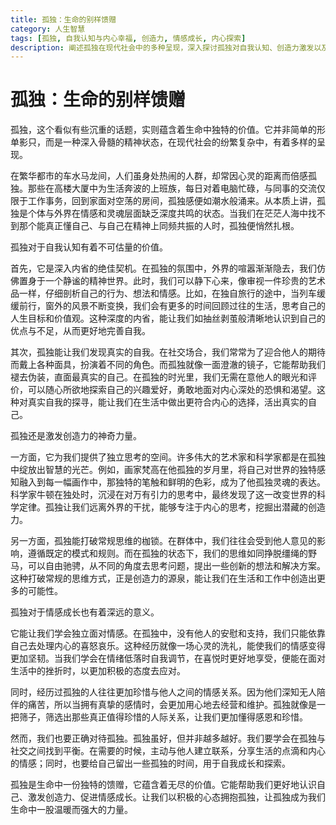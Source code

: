 ```yaml
---
title: 孤独：生命的别样馈赠
category: 人生智慧
tags: [孤独, 自我认知与内心幸福, 创造力, 情感成长, 内心探索]
description: 阐述孤独在现代社会中的多种呈现，深入探讨孤独对自我认知、创造力激发以及情感成长的积极意义，同时强调要正确对待孤独，在孤独与社交间找到平衡。
---
```

# 孤独：生命的别样馈赠
孤独，这个看似有些沉重的话题，实则蕴含着生命中独特的价值。它并非简单的形单影只，而是一种深入骨髓的精神状态，在现代社会的纷繁复杂中，有着多样的呈现。

在繁华都市的车水马龙间，人们虽身处热闹的人群，却常因心灵的距离而倍感孤独。那些在高楼大厦中为生活奔波的上班族，每日对着电脑忙碌，与同事的交流仅限于工作事务，回到家面对空荡的房间，孤独感便如潮水般涌来。从本质上讲，孤独是个体与外界在情感和灵魂层面缺乏深度共鸣的状态。当我们在茫茫人海中找不到那个能真正懂自己、与自己在精神上同频共振的人时，孤独便悄然扎根。

孤独对于自我认知有着不可估量的价值。

首先，它是深入内省的绝佳契机。在孤独的氛围中，外界的喧嚣渐渐隐去，我们仿佛置身于一个静谧的精神世界。此时，我们可以静下心来，像审视一件珍贵的艺术品一样，仔细剖析自己的行为、想法和情感。比如，在独自旅行的途中，当列车缓缓前行，窗外的风景不断变换，我们会有更多的时间回顾过往的生活，思考自己的人生目标和价值观。这种深度的内省，能让我们如抽丝剥茧般清晰地认识到自己的优点与不足，从而更好地完善自我。

其次，孤独能让我们发现真实的自我。在社交场合，我们常常为了迎合他人的期待而戴上各种面具，扮演着不同的角色。而孤独就像一面澄澈的镜子，它能帮助我们褪去伪装，直面最真实的自己。在孤独的时光里，我们无需在意他人的眼光和评价，可以随心所欲地探索自己的兴趣爱好，勇敢地面对内心深处的恐惧和渴望。这种对真实自我的探寻，能让我们在生活中做出更符合内心的选择，活出真实的自己。

孤独还是激发创造力的神奇力量。

一方面，它为我们提供了独立思考的空间。许多伟大的艺术家和科学家都是在孤独中绽放出智慧的光芒。例如，画家梵高在他孤独的岁月里，将自己对世界的独特感知融入到每一幅画作中，那独特的笔触和鲜明的色彩，成为了他孤独灵魂的表达。科学家牛顿在独处时，沉浸在对万有引力的思考中，最终发现了这一改变世界的科学定律。孤独让我们远离外界的干扰，能够专注于内心的思考，挖掘出潜藏的创造力。

另一方面，孤独能打破常规思维的枷锁。在群体中，我们往往会受到他人意见的影响，遵循既定的模式和规则。而在孤独的状态下，我们的思维如同挣脱缰绳的野马，可以自由驰骋，从不同的角度去思考问题，提出一些创新的想法和解决方案。这种打破常规的思维方式，正是创造力的源泉，能让我们在生活和工作中创造出更多的可能性。

孤独对于情感成长也有着深远的意义。

它能让我们学会独立面对情感。在孤独中，没有他人的安慰和支持，我们只能依靠自己去处理内心的喜怒哀乐。这种经历就像一场心灵的洗礼，能使我们的情感变得更加坚韧。当我们学会在情绪低落时自我调节，在喜悦时更好地享受，便能在面对生活中的挫折时，以更加积极的态度去应对。

同时，经历过孤独的人往往更加珍惜与他人之间的情感关系。因为他们深知无人陪伴的痛苦，所以当拥有真挚的感情时，会更加用心地去经营和维护。孤独就像是一把筛子，筛选出那些真正值得珍惜的人际关系，让我们更加懂得感恩和珍惜。

然而，我们也要正确对待孤独。孤独虽好，但并非越多越好。我们要学会在孤独与社交之间找到平衡。在需要的时候，主动与他人建立联系，分享生活的点滴和内心的情感；同时，也要给自己留出一些孤独的时间，用于自我成长和探索。

孤独是生命中一份独特的馈赠，它蕴含着无尽的价值。它能帮助我们更好地认识自己、激发创造力、促进情感成长。让我们以积极的心态拥抱孤独，让孤独成为我们生命中一股温暖而强大的力量。